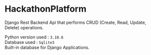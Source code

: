 # HackathonPlatform

Django Rest Backend Api that performs CRUD (Create, Read, Update, Delete) operations.

Python version used : `3.10.6` <br>
Database used : `Sqlite3`   <br>
Built-in database for Django Applications.
